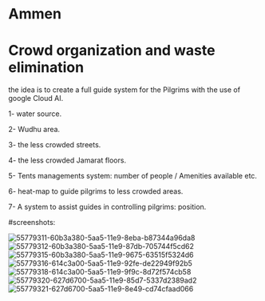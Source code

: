 # Ammen
# Crowd organization and waste elimination
the idea is to create a full guide system for the Pilgrims with the use of google Cloud AI.

1- water source.

2- Wudhu area.

3- the less crowded streets.

4- the less crowded Jamarat floors.

5- Tents managements system: number of people / Amenities available etc.

6- heat-map to guide pilgrims to less crowded areas.

7- A system to assist guides in controlling pilgrims: position.

#screenshots:

![55779311-60b3a380-5aa5-11e9-8eba-b87344a96da8](https://user-images.githubusercontent.com/41996317/115991957-ffdf6100-a5c2-11eb-9012-9c815324c959.png)
![55779312-60b3a380-5aa5-11e9-87db-705744f5cd62](https://user-images.githubusercontent.com/41996317/115991964-040b7e80-a5c3-11eb-9a5e-b4d68ee926ce.png)
![55779315-60b3a380-5aa5-11e9-9675-63515f5324d6](https://user-images.githubusercontent.com/41996317/115991969-0968c900-a5c3-11eb-9dd1-a4ea1584aaed.png)
![55779316-614c3a00-5aa5-11e9-92fe-de22949f92b5](https://user-images.githubusercontent.com/41996317/115991971-0bcb2300-a5c3-11eb-9684-efba37e4800a.png)
![55779318-614c3a00-5aa5-11e9-9f9c-8d72f574cb58](https://user-images.githubusercontent.com/41996317/115991974-0e2d7d00-a5c3-11eb-9302-402502499290.png)
![55779320-627d6700-5aa5-11e9-85d7-5337d2389ad2](https://user-images.githubusercontent.com/41996317/115991975-0f5eaa00-a5c3-11eb-90ae-9b10cc5e8e46.png)
![55779321-627d6700-5aa5-11e9-8e49-cd74cfaad066](https://user-images.githubusercontent.com/41996317/115991976-11c10400-a5c3-11eb-8fb2-39587c17233c.png)
